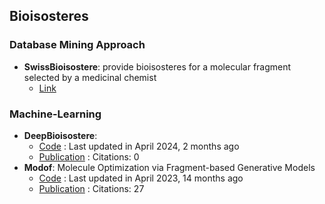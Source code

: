 
## **Bioisosteres**
### **Database Mining Approach**
- **SwissBioisostere**: provide bioisosteres for a molecular fragment selected by a medicinal chemist
	- [Link](http://www.swissbioisostere.ch/)
### **Machine-Learning**
- **DeepBioisostere**: 
	- [Code](https://github.com/Hwoo-Kim/DeepBioisostere) : Last updated in April 2024, 2 months ago
	- [Publication](https://doi.org/10.48550/arXiv.2403.02706) : Citations: 0
- **Modof**: Molecule Optimization via Fragment-based Generative Models
	- [Code](https://github.com/ziqi92/Modof) : Last updated in April 2023, 14 months ago
	- [Publication](https://doi.org/10.1038/s42256-021-00410-2) : Citations: 27
